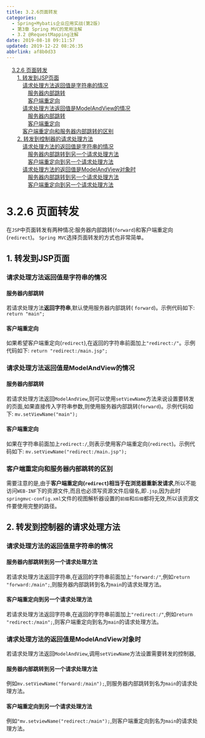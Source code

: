 ```yaml
---
title: 3.2.6页面转发
categories: 
  - Spring+Mybatis企业应用实战(第2版)
  - 第3章 Spring MVC的常用注解
  - 3.2 @RequestMapping注解
date: 2019-08-18 09:11:57
updated: 2019-12-22 08:26:35
abbrlink: af8b0d33
---
```

<div id='my_toc'><a href="/JavaReadingNotes/af8b0d33/#3-2-6-页面转发" class="header_1">3.2.6 页面转发</a><br><a href="/JavaReadingNotes/af8b0d33/#1-转发到JSP页面" class="header_2">1. 转发到JSP页面</a><br><a href="/JavaReadingNotes/af8b0d33/#请求处理方法返回值是字符串的情况" class="header_3">请求处理方法返回值是字符串的情况</a><br><a href="/JavaReadingNotes/af8b0d33/#服务器内部跳转" class="header_4">服务器内部跳转</a><br><a href="/JavaReadingNotes/af8b0d33/#客户端重定向" class="header_4">客户端重定向</a><br><a href="/JavaReadingNotes/af8b0d33/#请求处理方法返回值是ModelAndView的情况" class="header_3">请求处理方法返回值是ModelAndView的情况</a><br><a href="/JavaReadingNotes/af8b0d33/#服务器内部跳转" class="header_4">服务器内部跳转</a><br><a href="/JavaReadingNotes/af8b0d33/#客户端重定向" class="header_4">客户端重定向</a><br><a href="/JavaReadingNotes/af8b0d33/#客户端重定向和服务器内部跳转的区别" class="header_3">客户端重定向和服务器内部跳转的区别</a><br><a href="/JavaReadingNotes/af8b0d33/#2-转发到控制器的请求处理方法" class="header_2">2. 转发到控制器的请求处理方法</a><br><a href="/JavaReadingNotes/af8b0d33/#请求处理方法的返回值是字符串的情况" class="header_3">请求处理方法的返回值是字符串的情况</a><br><a href="/JavaReadingNotes/af8b0d33/#服务器内部跳转到另一个请求处理方法" class="header_4">服务器内部跳转到另一个请求处理方法</a><br><a href="/JavaReadingNotes/af8b0d33/#客户端重定向到另一个请求处理方法" class="header_4">客户端重定向到另一个请求处理方法</a><br><a href="/JavaReadingNotes/af8b0d33/#请求处理方法的返回值是ModelAndView对象时" class="header_3">请求处理方法的返回值是ModelAndView对象时</a><br><a href="/JavaReadingNotes/af8b0d33/#服务器内部跳转到另一个请求处理方法" class="header_4">服务器内部跳转到另一个请求处理方法</a><br><a href="/JavaReadingNotes/af8b0d33/#客户端重定向到另一个请求处理方法" class="header_4">客户端重定向到另一个请求处理方法</a><br></div>
<style>.header_1{margin-left: 1em;}.header_2{margin-left: 2em;}.header_3{margin-left: 3em;}.header_4{margin-left: 4em;}.header_5{margin-left: 5em;}.header_6{margin-left: 6em;}</style>
<!--more-->
<script>if (navigator.platform.search('arm')==-1){document.getElementById('my_toc').style.display = 'none';}var e,p = document.getElementsByTagName('p');while (p.length>0) {e = p[0];e.parentElement.removeChild(e);}</script>

<!--end-->
<!--SSTStart-->
# 3.2.6 页面转发 #
在`JSP`中页面转发有两种情况:服务器内部跳转(`forward`)和客户端重定向(`redirect`)。 `Spring MVC`选择页面转发的方式也非常简单。
## 1. 转发到JSP页面 ##
### 请求处理方法返回值是字符串的情况 ###
#### 服务器内部跳转 ####
若请求处理方法**返回字符串**,默认使用服务器内部跳转( `forward`)。示例代码如下:
`return "main";`
#### 客户端重定向 ####
如果希望客户端重定向(`redirect`),在返回的字符串前面加上`"redirect:/"`。示例代码如下:
`return "redirect:/main.jsp";`
### 请求处理方法返回值是ModelAndView的情况 ###
<!--replace:mv=M V-->
#### 服务器内部跳转 ####
若请求处理方法返回`ModelAndView`,则可以使用`setViewName`方法来说设置要转发的页面,如果直接传入字符串参数,则使用服务器内部跳转(`forward`)。示例代码如下:
`mv.setViewName("main");`
#### 客户端重定向 ####
如果在字符串前面加上`redirect:/`,则表示使用客户端重定向(`redirect`)。示例代码如下:
`mv.setViewName("redirect:/main.jsp");`
### 客户端重定向和服务器内部跳转的区别 ###
需要注意的是,由于**客户端重定向(`redirect`)相当于在浏览器重新发请求**,所以不能访问`WEB-INF`下的资源文件,而且也必须写资源文件后缀名,即`.jsp`,因为此时`springmvc-config.xml`文件的视图解析器设置的`前缀`和`后缀`都将无效,所以该资源文件要使用完整的路径。

## 2. 转发到控制器的请求处理方法 ##
### 请求处理方法的返回值是字符串的情况 ###
#### 服务器内部跳转到另一个请求处理方法 ####
若请求处理方法返回字符串,在返回的字符串前面加上`"forward:/"`,例如`return "forward:/main";`,则服务器内部跳转到名为`main`的请求处理方法。
#### 客户端重定向到另一个请求处理方法 ####
若请求处理方法返回字符串,在返回的字符串前面加上`"redirect:/"`,例如`return "redirect:/main";`,则客户端重定向到名为`main`的请求处理方法。
### 请求处理方法的返回值是ModelAndView对象时 ###
若请求处理方法返回`ModelAndView`,调用`setViewName`方法设置需要转发的控制器,
#### 服务器内部跳转到另一个请求处理方法 ####
例如`mv.setViewName("forward:/main");`,则服务器内部跳转到名为`main`的请求处理方法。
#### 客户端重定向到另一个请求处理方法 ####
例如`"mv.setviewName("redirect:/main");`,则客户端重定向到名为`main`的请求处理方法。
<!--SSTStop-->

